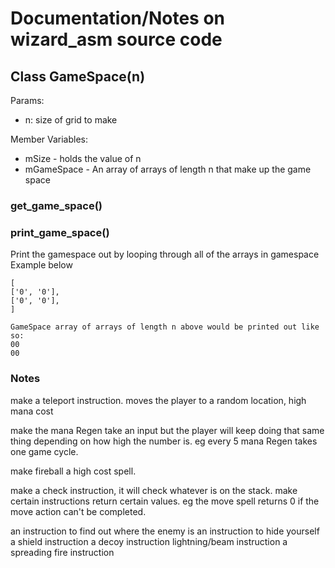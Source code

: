 # Documentation/Notes on wizard_asm source code


## Class GameSpace(n)

Params:
* n: size of grid to make

Member Variables:
* mSize - holds the value of n
* mGameSpace - An array of arrays of length n that make up the game space

### get_game_space()

### print_game_space()

Print the gamespace out by looping through all of the arrays in gamespace
Example below
 ```
[
['0', '0'],
['0', '0'],
]

GameSpace array of arrays of length n above would be printed out like so:
00
00

 ```


### Notes

make a teleport instruction. moves the player to a random location, high mana cost

make the mana Regen take an input but the player will keep doing that same thing depending on how high the number is. eg every 5 mana Regen takes one game cycle.

make fireball a high cost spell.

make a check instruction, it will check whatever is on the stack. make certain instructions return certain values. eg the move spell returns 0 if the move action can't be completed.

an instruction to find out where the enemy is
an instruction to hide yourself
a shield instruction 
a decoy instruction 
lightning/beam instruction
a spreading fire instruction